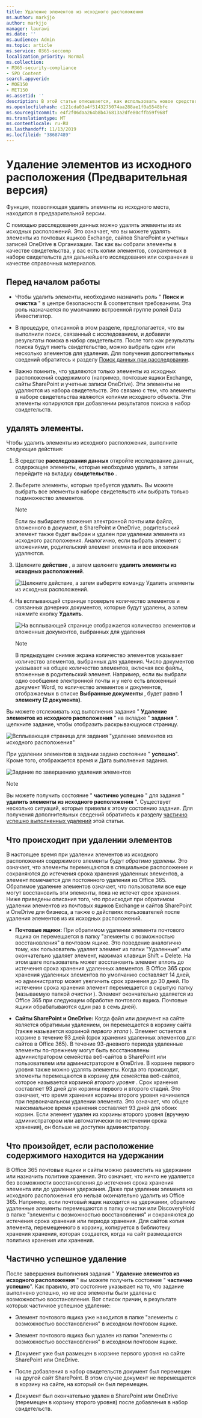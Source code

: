 ```yaml
---
title: Удаление элементов из исходного расположения
ms.author: markjjo
author: markjjo
manager: laurawi
ms.date: ''
ms.audience: Admin
ms.topic: article
ms.service: O365-seccomp
localization_priority: Normal
ms.collection:
- M365-security-compliance
- SPO_Content
search.appverid:
- MOE150
- MET150
ms.assetid: ''
description: В этой статье описывается, как использовать новое средство расследования данных (Preview) в центре безопасности & соответствия требованиям для удаления элементов из их исходных расположений.
ms.openlocfilehash: c121cda03a4f5143275074aa288ae1f0a5548bfc
ms.sourcegitcommit: e4f2f06daa264b8b476813a2dfe80cffb59f968f
ms.translationtype: MT
ms.contentlocale: ru-RU
ms.lasthandoff: 11/13/2019
ms.locfileid: "38687489"
---
```

# <a name="delete-items-from-their-original-location-preview"></a>Удаление элементов из исходного расположения (Предварительная версия)

Функция, позволяющая удалять элементы из исходного места, находится в предварительной версии.

С помощью расследования данных можно удалять элементы из их исходных расположений. Это означает, что вы можете удалять элементы из почтовых ящиков Exchange, сайтов SharePoint и учетных записей OneDrive в Организации. Так как вы собрали элементы в качестве свидетельства, у вас есть копии элементов, сохраненных в наборе свидетельств для дальнейшего исследования или сохранения в качестве справочных материалов.

## <a name="before-you-begin"></a>Перед началом работы

- Чтобы удалить элементы, необходимо назначить роль " **Поиск и очистка** " в центре безопасности & соответствия требованиям. Эта роль назначается по умолчанию встроенной группе ролей Data Инвестигатор.

- В процедуре, описанной в этом разделе, предполагается, что вы выполнили поиск, связанный с исследованием, и добавили результаты поиска в набор свидетельств. После того как результаты поиска будут иметь свидетельство, можно выбрать один или несколько элементов для удаления. Для получения дополнительных сведений обратитесь к разделу [Поиск данных при расследовании](search-for-data.md).

- Важно помнить, что удаляются только элементы из исходных расположений содержимого (например, почтовые ящики Exchange, сайты SharePoint и учетные записи OneDrive). Эти элементы не удаляются из набора свидетельств. Это связано с тем, что элементы в наборе свидетельства являются копиями исходного объекта. Эти элементы копируются при добавлении результатов поиска в набор свидетельств.

## <a name="delete-items"></a>удалять элементы.

Чтобы удалить элементы из исходного расположения, выполните следующие действия:

1. В средстве **расследования данных** откройте исследование данных, содержащее элементы, которые необходимо удалить, а затем перейдите на вкладку **свидетельство** .

2. Выберите элементы, которые требуется удалить. Вы можете выбрать все элементы в наборе свидетельств или выбрать только подмножество элементов.

   > [!NOTE]
   > Если вы выбираете вложения электронной почты или файла, вложенного в документ, в SharePoint и OneDrive, родительский элемент также будет выбран и удален при удалении элемента из исходного расположения. Аналогично, если выбрать элемент с вложениями, родительский элемент элемента и все вложения удаляются.
 
2. Щелкните **действие** , а затем щелкните **удалить элементы из исходных расположений**.

   ![Щелкните действие, а затем выберите команду Удалить элементы из исходных расположений.](media/DataInvestigationsDeleteItems1.png)

3. На всплывающей странице проверьте количество элементов и связанных дочерних документов, которые будут удалены, а затем нажмите кнопку **Удалить**.

   ![На всплывающей странице отображается количество элементов и вложенных документов, выбранных для удаления](media/DataInvestigationsDeleteItems2.png)

   > [!NOTE]
   > В предыдущем снимке экрана количество элементов указывает количество элементов, выбранных для удаления. Число документов указывает на общее количество элементов, включая все файлы, вложенные в родительский элемент. Например, если вы выбрали одно сообщение электронной почты и у него есть вложенный документ Word, то количество элементов и документов, отображаемых в списке **Выбранные документы** , будет равно **1 элементу (2 документа)**.

Вы можете отслеживать ход выполнения задания " **Удаление элементов из исходного расположения** " на вкладке " **задания** ". щелкните задание, чтобы отобразить раскрывающуюся страницу.

![Всплывающая страница для задания "удаление элементов из исходного расположения"](media/DataInvestigationsDeleteItems3.png)

При удалении элементов в задании задано состояние " **успешно**". Кроме того, отображается время и Дата выполнения задания.

![Задание по завершению удаления элементов](media/DataInvestigationsDeleteItems4.png)

> [!NOTE]
> Вы можете получить состояние " **частично успешно** " для задания " **удалить элементы из исходного расположения** ". Существует несколько ситуаций, которые привели к этому состоянию задания. Для получения дополнительных сведений обратитесь к разделу [частично успешно выполненных удалений](#partially-successful-deletions) этой статьи.

## <a name="what-happens-when-you-delete-items"></a>Что происходит при удалении элементов

В настоящее время при удалении элементов из исходного расположения содержимого элементы будут *обратимо удалены*. Это означает, что элементы перемещаются в специальное расположение и сохраняются до истечения срока хранения удаленных элементов, а элемент помечается для постоянного удаления из Office 365. Обратимое удаление элементов означает, что пользователи все еще могут восстановить эти элементы, пока не истечет срок хранения. Ниже приведены описания того, что происходит при обратимом удалении элементов из почтовых ящиков Exchange и сайтов SharePoint и OneDrive для бизнеса, а также о действиях пользователей после удаления элементов из их исходных расположений.

- **Почтовые ящики:** При обратимом удалении элемента почтового ящика он перемещается в папку "элементы с возможностью восстановления" в почтовом ящике. Это поведение аналогично тому, как пользователь удаляет элемент из папки "Удаленные" или окончательно удаляет элемент, нажимая клавиши Shift + Delete. На этом шаге пользователь может восстановить элемент вплоть до истечения срока хранения удаленных элементов. В Office 365 срок хранения удаленных элементов по умолчанию составляет 14 дней, но администратор может увеличить срок хранения до 30 дней. По истечении срока хранения элемент перемещается в скрытую папку (называемую папкой *очистки* ). Элемент окончательно удаляется из Office 365 при следующем обработке почтового ящика. Почтовые ящики обрабатываются один раз в семь дней).

- **Сайты SharePoint и OneDrive:** Когда файл или документ на сайте является обратимым удалением, он перемещается в корзину сайта (также называется корзиной *первого этапа* ). Элемент остается в корзине в течение 93 дней (срок хранения удаленных элементов для сайтов в Office 365). В течение 93-дневного периода удаленные элементы по-прежнему могут быть восстановлены администратором семейства веб-сайтов в SharePoint или пользователем или администратором в OneDrive. В корзине первого уровня также можно удалять элементы. Когда это происходит, элементы перемещаются в корзину для семейства веб-сайтов, которое называется корзиной *второго уровня* . Срок хранения составляет 93 дней для корзины первого и второго стадий. Это означает, что время хранения корзины второго уровня начинается при первоначальном удалении элемента. Это означает, что общее максимальное время хранения составляет 93 дней для обоих корзин. Если элемент удален из корзины второго уровня (вручную администратором или автоматически по истечении срока хранения), он больше не доступен администратору.

## <a name="what-happens-if-a-content-location-is-on-hold"></a>Что произойдет, если расположение содержимого находится на удержании

В Office 365 почтовые ящики и сайты можно разместить на удержании или назначить политике хранения. Это означает, что ничто не удаляется без возможности восстановления до истечения срока хранения элемента или до удаления удержания. Даже при удалении элемента из исходного расположения его нельзя окончательно удалить из Office 365. Например, если почтовый ящик находится на удержании, обратимо удаленные элементы перемещаются в папку очистки или DiscoveryHold в папке "элементы с возможностью восстановления" и сохраняются до истечения срока хранения или периода хранения. Для сайтов копия элемента, перемещенного в корзину, копируется в библиотеку хранения хранения, которая создается, когда на сайт размещается политика хранения или хранения.

## <a name="partially-successful-deletions"></a>Частично успешное удаление

После завершения выполнения задания " **Удаление элементов из исходного расположения** " вы можете получить состояние " **частично успешно**". Как правило, это состояние указывает на то, что задание выполнено успешно, но не все элементы были удалены с возможностью восстановления. Вот список причин, в результате которых частичное успешное удаление:

- Элемент почтового ящика уже находится в папке "элементы с возможностью восстановления" в исходном почтовом ящике.

- Элемент почтового ящика был удален из папки "элементы с возможностью восстановления" в исходном почтовом ящике.

- Документ уже был размещен в корзине первого уровня на сайте SharePoint или OneDrive.

- После добавления в набор свидетельств документ был перемещен на другой сайт SharePoint. В этом случае документ не перемещается в корзину на сайте, на который он был перемещен.

- Документ был окончательно удален в SharePoint или OneDrive (перемещен в корзину второго уровня) после добавления в набор свидетельств.
